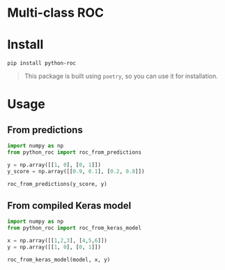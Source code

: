 # Multi-class ROC

# Install

`pip install python-roc`

> This package is built using `poetry`, so you can use it for installation.

# Usage

## From predictions

```python
import numpy as np
from python_roc import roc_from_predictions

y = np.array([[1, 0], [0, 1]])
y_score = np.array([[0.9, 0.1], [0.2, 0.8]])

roc_from_predictions(y_score, y)
```

## From compiled Keras model

```python
import numpy as np
from python_roc import roc_from_keras_model

x = np.array([[1,2,3], [4,5,6]])
y = np.array([[1, 0], [0, 1]])

roc_from_keras_model(model, x, y)
